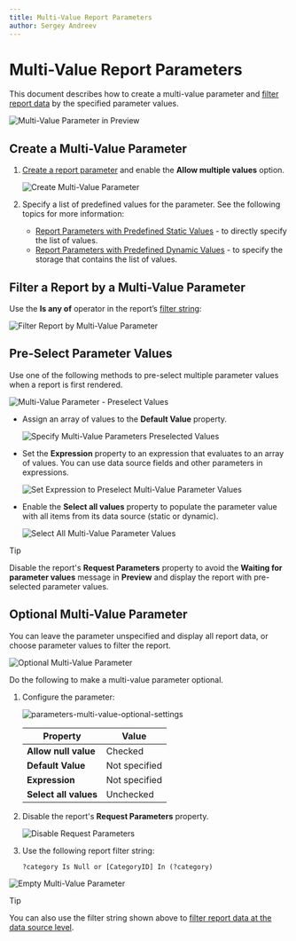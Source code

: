 ```yaml
---
title: Multi-Value Report Parameters
author: Sergey Andreev
---
```

# Multi-Value Report Parameters

This document describes how to create a multi-value parameter and [filter report data](../filter-data.md) by the specified parameter values.

![Multi-Value Parameter in Preview](../../../../../images/eurd-win-multi-value-parameters-preview.png)

## Create a Multi-Value Parameter

1. [Create a report parameter](create-a-report-parameter.md) and enable the **Allow multiple values** option.

    ![Create Multi-Value Parameter](../../../../../images/eurd-win-multi-value-parameters-create-parameter.png)

1. Specify a list of predefined values for the parameter. See the following topics for more information:

    * [Report Parameters with Predefined Static Values](report-parameters-with-predefined-static-values.md) - to directly specify the list of values.
    * [Report Parameters with Predefined Dynamic Values](report-parameters-with-predefined-dynamic-values.md) - to specify the storage that contains the list of values.

## Filter a Report by a Multi-Value Parameter

Use the **Is any of** operator in the report’s [filter string](../filter-data/filter-data-at-the-report-level.md):

![Filter Report by Multi-Value Parameter](../../../../../images/eurd-win-parameters-multi-value-filter-string.png)

## Pre-Select Parameter Values

Use one of the following methods to pre-select multiple parameter values when a report is first rendered.

![Multi-Value Parameter - Preselect Values](../../../../../images/eurd-win-parameters-multi-value-preselect-values.png)

* Assign an array of values to the **Default Value** property.  

    ![Specify Multi-Value Parameters Preselected Values](../../../../../images/eurd-win-parameters-multi-value-preselect-values-specify.png)

* Set the **Expression** property to an expression that evaluates to an array of values. You can use data source fields and other parameters in expressions.

    ![Set Expression to Preselect Multi-Value Parameter Values](../../../../../images/eurd-win-parameters-multi-value-preselect-values-expression.png)

* Enable the **Select all values** property to populate the parameter value with all items from its data source (static or dynamic).

    ![Select All Multi-Value Parameter Values](../../../../../images/eurd-win-multi-value-parameters-select-all.png)

> [!TIP]
> Disable the report's **Request Parameters** property to avoid the **Waiting for parameter values** message in **Preview** and display the report with pre-selected parameter values.

## Optional Multi-Value Parameter

You can leave the parameter unspecified and display all report data, or choose parameter values to filter the report.

![Optional Multi-Value Parameter](../../../../../images/eurd-win-parameters-multi-value-optional.png)

Do the following to make a multi-value parameter optional.

1. Configure the parameter:

    ![parameters-multi-value-optional-settings](../../../../../images/eurd-win-parameters-multi-value-optional-settings.png)

    | Property | Value |
    | --- | --- |
    | **Allow null value** | Checked |
    | **Default Value** | Not specified |
    | **Expression** | Not specified |
    | **Select all values** | Unchecked |

1. Disable the report's **Request Parameters** property.

    ![Disable Request Parameters](../../../../../images/eurd-win-report-requestparameters-disable.png)

1. Use the following report filter string:

    ```
    ?category Is Null or [CategoryID] In (?category)
    ```

![Empty Multi-Value Parameter](../../../../../images/eurd-win-parameters-multi-value-empty-value.png)

> [!TIP]
> You can also use the filter string shown above to [filter report data at the data source level](../filter-data/filter-data-at-the-data-source-level.md).